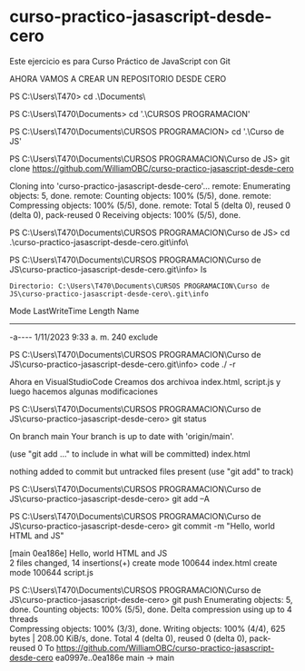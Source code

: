 # curso-practico-jasascript-desde-cero

Este ejercicio es para Curso Práctico de JavaScript con Git

AHORA VAMOS A CREAR UN REPOSITORIO DESDE CERO

PS C:\Users\T470> cd .\Documents\

PS C:\Users\T470\Documents> cd '.\CURSOS PROGRAMACION\'

PS C:\Users\T470\Documents\CURSOS PROGRAMACION> cd '.\Curso de JS\'

PS C:\Users\T470\Documents\CURSOS PROGRAMACION\Curso de JS> git clone https://github.com/WilliamOBC/curso-practico-jasascript-desde-cero

Cloning into 'curso-practico-jasascript-desde-cero'...
remote: Enumerating objects: 5, done.
remote: Counting objects: 100% (5/5), done.
remote: Compressing objects: 100% (5/5), done.
remote: Total 5 (delta 0), reused 0 (delta 0), pack-reused 0
Receiving objects: 100% (5/5), done.

PS C:\Users\T470\Documents\CURSOS PROGRAMACION\Curso de JS> cd .\curso-practico-jasascript-desde-cero\.git\info\

PS C:\Users\T470\Documents\CURSOS PROGRAMACION\Curso de JS\curso-practico-jasascript-desde-cero\.git\info> ls

    Directorio: C:\Users\T470\Documents\CURSOS PROGRAMACION\Curso de
    JS\curso-practico-jasascript-desde-cero\.git\info

Mode LastWriteTime Length Name

---

-a---- 1/11/2023 9:33 a. m. 240 exclude

PS C:\Users\T470\Documents\CURSOS PROGRAMACION\Curso de JS\curso-practico-jasascript-desde-cero\.git\info> code ./ -r

Ahora en VisualStudioCode Creamos dos archivoa index.html, script.js y luego hacemos algunas modificaciones

PS C:\Users\T470\Documents\CURSOS PROGRAMACION\Curso de JS\curso-practico-jasascript-desde-cero> git status

On branch main
Your branch is up to date with 'origin/main'.

(use "git add <file>..." to include in what will be committed)
index.html

nothing added to commit but untracked files present (use "git add" to track)

PS C:\Users\T470\Documents\CURSOS PROGRAMACION\Curso de JS\curso-practico-jasascript-desde-cero> git add –A

PS C:\Users\T470\Documents\CURSOS PROGRAMACION\Curso de JS\curso-practico-jasascript-desde-cero> git commit -m "Hello, world HTML and JS"

[main 0ea186e] Hello, world HTML and JS  
 2 files changed, 14 insertions(+)
create mode 100644 index.html
create mode 100644 script.js

PS C:\Users\T470\Documents\CURSOS PROGRAMACION\Curso de JS\curso-practico-jasascript-desde-cero> git push
Enumerating objects: 5, done.
Counting objects: 100% (5/5), done.
Delta compression using up to 4 threads  
Compressing objects: 100% (3/3), done.
Writing objects: 100% (4/4), 625 bytes | 208.00 KiB/s, done.
Total 4 (delta 0), reused 0 (delta 0), pack-reused 0
To https://github.com/WilliamOBC/curso-practico-jasascript-desde-cero
ea0997e..0ea186e main -> main
